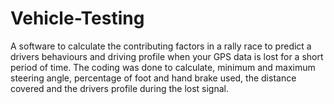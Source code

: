# Vehicle-Testing
A software to calculate the contributing factors in a rally race to predict a drivers behaviours and driving profile when your GPS data is lost for a short period of time. 
The coding was done to calculate, minimum and maximum steering angle, percentage of foot and hand brake used, the distance covered and the drivers profile during the lost signal.
